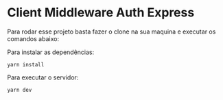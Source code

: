 # Client Middleware Auth Express

Para rodar esse projeto basta fazer o clone na sua maquina e executar os comandos abaixo:

Para instalar as dependências:<br>

`yarn install`

Para executar o servidor:<br>

`yarn dev`
